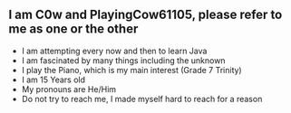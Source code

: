 ## I am C0w and PlayingCow61105, please refer to me as one or the other

- I am attempting every now and then to learn Java
- I am fascinated by many things including the unknown
- I play the Piano, which is my main interest (Grade 7 Trinity)
- I am 15 Years old
- My pronouns are He/Him
- Do not try to reach me, I made myself hard to reach for a reason
<!--
**PlayingCow61105/PlayingCow61105** is a ✨ _special_ ✨ repository because its `README.md` (this file) appears on your GitHub profile.

Here are some ideas to get you started:

- 🔭 I’m currently working on ...
- 🌱 I’m currently learning ...
- 👯 I’m looking to collaborate on ...
- 🤔 I’m looking for help with ...
- 💬 Ask me about ...
- 📫 How to reach me: ...
- 😄 Pronouns: ...
- ⚡ Fun fact: ...
-->
